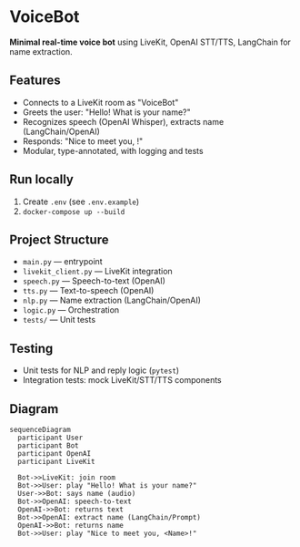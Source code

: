 # VoiceBot

**Minimal real-time voice bot** using LiveKit, OpenAI STT/TTS, LangChain for name extraction.

## Features
- Connects to a LiveKit room as "VoiceBot"
- Greets the user: "Hello! What is your name?"
- Recognizes speech (OpenAI Whisper), extracts name (LangChain/OpenAI)
- Responds: "Nice to meet you, <Name>!"
- Modular, type-annotated, with logging and tests

## Run locally

1. Create `.env` (see `.env.example`)
2. `docker-compose up --build`

## Project Structure

- `main.py` — entrypoint
- `livekit_client.py` — LiveKit integration
- `speech.py` — Speech-to-text (OpenAI)
- `tts.py` — Text-to-speech (OpenAI)
- `nlp.py` — Name extraction (LangChain/OpenAI)
- `logic.py` — Orchestration
- `tests/` — Unit tests

## Testing

- Unit tests for NLP and reply logic (`pytest`)
- Integration tests: mock LiveKit/STT/TTS components

## Diagram

```mermaid
sequenceDiagram
  participant User
  participant Bot
  participant OpenAI
  participant LiveKit

  Bot->>LiveKit: join room
  Bot->>User: play "Hello! What is your name?"
  User->>Bot: says name (audio)
  Bot->>OpenAI: speech-to-text
  OpenAI->>Bot: returns text
  Bot->>OpenAI: extract name (LangChain/Prompt)
  OpenAI->>Bot: returns name
  Bot->>User: play "Nice to meet you, <Name>!"
